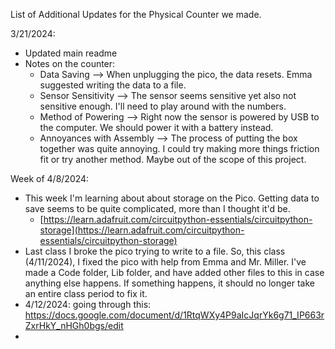 List of Additional Updates for the Physical Counter we made.


3/21/2024:
- Updated main readme 
- Notes on the counter:
     - Data Saving --> When unplugging the pico, the data resets. Emma suggested writing the data to a file.
     - Sensor Sensitivity --> The sensor seems sensitive yet also not sensitive enough. I'll need to play around with the numbers.
     - Method of Powering --> Right now the sensor is powered by USB to the computer. We should power it with a battery instead.
     - Annoyances with Assembly --> The process of putting the box together was quite annoying. I could try making more things friction fit or try another method. Maybe out of the scope of this project.
 
Week of 4/8/2024:
- This week I'm learning about about storage on the Pico. Getting data to save seems to be quite complicated, more than I thought it'd be.
     - [https://learn.adafruit.com/circuitpython-essentials/circuitpython-storage](https://learn.adafruit.com/circuitpython-essentials/circuitpython-storage)
- Last class I broke the pico trying to write to a file. So, this class (4/11/2024), I fixed the pico with help from Emma and Mr. Miller. I've made a Code folder, Lib folder, and have added other files to this in case anything else happens. If something happens, it should no longer take an entire class period to fix it.
- 4/12/2024: going through this: https://docs.google.com/document/d/1RtqWXy4P9aIcJqrYk6g71_IP663rZxrHkY_nHGh0bgs/edit
- 
